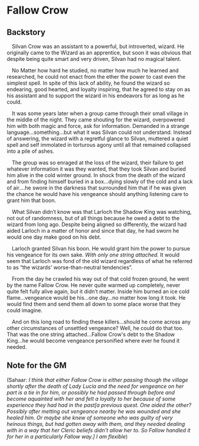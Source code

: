 # Fallow Crow

## Backstory

&emsp;Silvan Crow was an assistant to a powerful, but introverted, wizard. He originally came to the Wizard as an apprentice, but soon it was obvious that despite being quite smart and very driven, Silvan had no magical talent.

&emsp;No Matter how hard he studied, no matter how much he learned and researched, he could not enact from the ether the power to cast even the simplest spell. In spite of this lack of ability, he found the wizard so endearing, good hearted, and loyalty inspiring, that he agreed to stay on as his assistant and to support the wizard in his endeavors for as long as he could.

&emsp;It was some years later when a group came through their small village in the middle of the night. They came shouting for the wizard, overpowered him with both magic and force, ask for information. Demanded in a strange language...something...but what it was Silvan could not understand. Instead of answering, the wizard with a regretful glance to Silvan, muttered a quiet spell and self immolated in torturous agony until all that remained collapsed into a pile of ashes.

&emsp;The group was so enraged at the loss of the wizard, their failure to get whatever information it was they wanted, that they took Silvan and buried him alive in the cold winter ground. In shock from the death of the wizard and from finding himself buried in a box...dying slowly of the cold and a lack of air....he swore in the darkness that surrounded him that if he was given the chance he would have his vengeance should anything listening care to grant him that boon.

&emsp;What Silvan didn’t know was that Larloch the Shadow King was watching, not out of randomness, but of all things because he owed a debt to the wizard from long ago. Despite being aligned so differently, the wizard had aided Larloch in a matter of honor and since that day, he had sworn he would one day make good on his debt.

&emsp;Larloch granted Silvan his boon. He would grant him the power to pursue his vengeance for its own sake. *With only one string attached.* It would seem that Larloch was fond of the old wizard regardless of what he referred to as “the wizards' worse-than-neutral tendencies”.

&emsp;From the day he crawled his way out of that cold frozen ground, he went by the name Fallow Crow. He never quite warmed up completely, never quite felt fully alive again, but it didn’t matter. Inside him burned an ice cold flame...vengeance would be his…one day…no matter how long it took. He would find them and send them all down to some place worse that they could imagine.

&emsp;And on this long road to finding these killers...should he come across any other circumstances of unsettled vengeance? Well, he could do that too. That was the one string attached...Fallow Crow's debt to the Shadow King...he would become vengeance personified where ever he found it needed.

## Note for the GM

(Sahaar: *I think that either Fallow Crow is either passing though the village shortly after the death of Lady Lucia and the need for vengeance on her part is a tie in for him, or possibly he had passed through before and become aquainted with her and felt a loyalty to her because of some experience they had had in the past[a previous quest. One aided the other? Possibly after metting out vengeance nearby he was wounded and she healed him. Or maybe she knew of someone who was guilty of very heinous things, but had gotten away with them, and they needed dealing with in a way that her Cleric beliefs didn't allow her to. So Fallow handled it for her in a particularly Fallow way.] I am flexible*)
